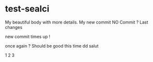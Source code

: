 # test-sealci
My beautiful body with more details.
My new commit
NO Commit ?
Last changes

new commit
times up !


once again ?
Should be good this time
dd
salut

1
2
3
